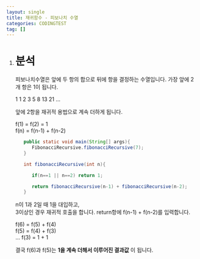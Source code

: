 ```yaml
---
layout: single
title: 재귀함수 - 피보나치 수열
categories: CODINGTEST
tag: []
---
```


1. # 분석
   피보나치수열은 앞에 두 항의 합으로 뒤에 항을 결정하는 수열입니다. 가장 앞에 2개 항은 1이 됩니다.   
   
   1 1 2 3 5 8 13 21 ...

   앞에 2항을 재귀적 용법으로 계속 더하게 됩니다.   

   f(1) = f(2) = 1   
   f(n) = f(n-1) + f(n-2)  

   ```java 
      public static void main(String[] args){
         FibonacciRecursive.fibonacciRecursive(7);
      }

      int fibonacciRecursive(int n){

         if(n==1 || n==2) return 1;

         return fibonacciRecursive(n-1) + fibonacciRecursive(n-2);
      }
   ```   
   n이 1과 2일 때 1을 대입하고,   
   3이상인 경우 재귀적 호출을 합니다. return항에 f(n-1) + f(n-2)를 입력합니다.   
   
   f(6) = f(5) + f(4)   
   f(5) = f(4) + f(3)   
   ...
   f(3) = 1 + 1

   결국 f(6)과 f(5)는 __1을 계속 더해서 이루어진 결과값__ 이 됩니다.

